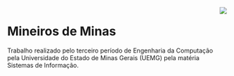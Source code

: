<img src="http://www.uemg.br/images/Logo_uemg.jpg" align="right" />

# Mineiros de Minas

Trabalho realizado pelo terceiro período de Engenharia da Computação pela Universidade do Estado de Minas Gerais (UEMG) pela matéria Sistemas de Informação.
